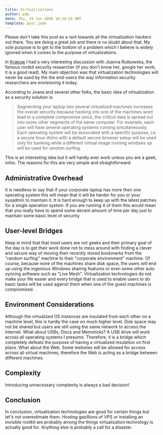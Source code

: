 ```yaml
---
title: Virtualizations
author: pdp
date: Thu, 19 Jun 2008 10:14:16 GMT
template: post.jade
---
```


Please don't take this post as a rant towards all the virtualization hackers out there. You are doing a great job and there is no doubt about that. My sole purpose is to get to the bottom of a problem which I believe is widely ignored when it comes to the purpose of virtualizations.

In [Krakow](/blog/live-mesh-good-or-bad-idea/) I had a very interesting discussion with Joanna Rutkowska, the famous rootkit security researcher (if you don't know her, google her work, it is a good read). My main objection was that virtualization technologies will never be used by the the end-users the way information security researchers are envisioning it today.

According to Joana and several other folks, the basic idea of virtualization as a security solution is:

> Segmenting your laptop into several virtualized machines increases the overall security because hacking into one of the machines wont lead to a complete compromise since, the critical data is spread out into some other segments of the same computer. For example, each user will have several operating systems running simultaneously. Each operating system will be associated with a specific purpose, i.e. a secure linux distro with a default secure browser setup will be used only for banking while a different virtual image running windows xp will be used for random surfing.

This is an interesting idea but it will hardly ever work unless you are a geek, imho. The reasons for this are very simple and straightforward:

## Administrative Overhead

It is needless to say that if your corporate laptop has more then one operating system this will mean that it will be harder for you or your sysadmin to maintain it. It is hard enough to keep up with the latest patches for a single operation system. If you are running 4 of them this would mean that you really have to spend some decent amount of time per day just to maintain some basic level of security.

## User-level Bridges

Keep in mind that that most users are not geeks and their primary goal of the day is to get their work done not to mess around with finding a clever and secure way of moving their recently stored bookmarks from the "random surfing" machine to their "corporate environment" machine. Of course, because none of the machines share disk space, the users will end up using the ingenious Windows sharing features or even some other auto syncing software such as "Live Mesh". Virtualization technologies do not make your life easier and every bridge that is used to enable users to do basic tasks will be used against them when one of the guest machines is compromised.

## Environment Considerations

Although the virtualized OS instances are insulated from each other on a machine level, this is hardly the case on much higher level. Disk space may not be shared but users are still using the same network to access the Internet. What about USBs, Discs and Memsticks? A USB drive will work across all operating systems I presume. Therefore, it is a bridge which completely defeats the purpose of having a virtualized insulation on first place. What about the Web. Some websites will be allowed for access across all virtual machines, therefore the Web is acting as a bridge between different machines.

## Complexity

Introducing unnecessary complexity is always a bad decision!

## Conclusion

In conclusion, virtualization technologies are good for certain things but let's not overestimate them. Hosting gazillions of VPS or installing an invisible rootkit are probably among the things virtualization technology is actually good for. Anything else is probably a call for a disaster.
